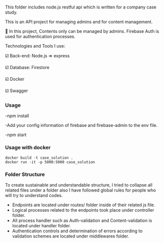 This folder includes node.js restful api which is written for a company case study.

This is an API project for managing admins and for content management.

🔎 In this project, Contents only can be managed by admins. Firebase Auth is used for authentication processes.

Technologies and Tools I use:

 :ballot_box_with_check: Back-end: Node.js => express
 
 :ballot_box_with_check: Database: Firestore
 
 :ballot_box_with_check: Docker
 
 :ballot_box_with_check: Swagger
 
### Usage
-npm install

-Add your config information of firebase and firebase-admin to the env file.

-npm start

### Usage with docker
```
docker build -t case_solution .
docker run -it -p 5000:5000 case_solution
```
 
### Folder Structure
To create sustainable and understandable structure, I tried to collapse all related files under a folder also I have followed global rules for people who will try to understand codes.
- Endpoints are located under routes/ folder inside of their related js file.
- Logical processes related to the endpoints took place under controller folder.
- All process handler such as Auth-validation and Content-validation is located under handler folder.
- Authentication controls and determination of errors according to validation schemes are located under middlewares folder.




  
  
